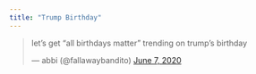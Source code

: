 ```yaml
---
title: "Trump Birthday"
---
```

<blockquote class="twitter-tweet"><p lang="en" dir="ltr">let’s get “all birthdays matter” trending on trump’s birthday</p>&mdash; abbi (@fallawaybandito) <a href="https://twitter.com/fallawaybandito/status/1269429931127246853?ref_src=twsrc%5Etfw">June 7, 2020</a></blockquote> <script async src="https://platform.twitter.com/widgets.js" charset="utf-8"></script>